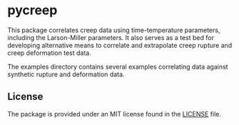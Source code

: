 # pycreep

This package correlates creep data using time-temperature parameters, including
the Larson-Miller parameters.  It also serves as a test bed for developing
alternative means to correlate and extrapolate creep rupture and creep
deformation test data.

The examples directory contains several examples correlating data against 
synthetic rupture and deformation data.

## License

The package is provided under an MIT license found in the [LICENSE](LICENSE) 
file.
